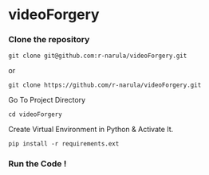 # videoForgery

### Clone the repository 
```
git clone git@github.com:r-narula/videoForgery.git
```
or 
```
git clone https://github.com/r-narula/videoForgery.git
```
Go To Project Directory
```
cd videoForgery
```
Create Virtual Environment in Python & Activate It.
```
pip install -r requirements.ext
```
### Run the Code !
